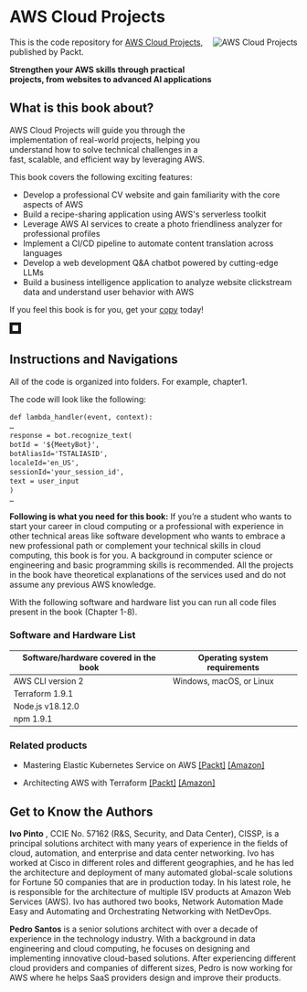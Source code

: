 # AWS Cloud Projects

<a href="https://www.packtpub.com/en-us/product/aws-cloud-projects-9781835889282"><img src="https://content.packt.com/B22051/cover_image_small.jpg" alt="AWS Cloud Projects" height="256px" align="right"></a>

This is the code repository for [AWS Cloud Projects](https://www.packtpub.com/en-us/product/aws-cloud-projects-9781835889282), published by Packt.

**Strengthen your AWS skills through practical projects, from websites to advanced AI applications**

## What is this book about?
AWS Cloud Projects will guide you through the implementation of real-world projects, helping you understand how to solve technical challenges in a fast, scalable, and efficient way by leveraging AWS.

This book covers the following exciting features:
* Develop a professional CV website and gain familiarity with the core aspects of AWS
* Build a recipe-sharing application using AWS's serverless toolkit
* Leverage AWS AI services to create a photo friendliness analyzer for professional profiles
* Implement a CI/CD pipeline to automate content translation across languages
* Develop a web development Q&A chatbot powered by cutting-edge LLMs
* Build a business intelligence application to analyze website clickstream data and understand user behavior with AWS

If you feel this book is for you, get your [copy](https://www.amazon.com/dp/B0DGTDD2YB) today!

<a href="https://www.packtpub.com/?utm_source=github&utm_medium=banner&utm_campaign=GitHubBanner"><img src="https://raw.githubusercontent.com/PacktPublishing/GitHub/master/GitHub.png" 
alt="https://www.packtpub.com/" border="5" /></a>

## Instructions and Navigations
All of the code is organized into folders. For example, chapter1.

The code will look like the following:
```
def lambda_handler(event, context):
…
response = bot.recognize_text(
botId = '${MeetyBot}',
botAliasId='TSTALIASID',
localeId='en_US',
sessionId='your_session_id',
text = user_input
)
…

```

**Following is what you need for this book:**
If you’re a student who wants to start your career in cloud computing or a professional with experience in other technical areas like software development who wants to embrace a new professional path or complement your technical skills in cloud computing, this book is for you. A background in computer science or engineering and basic programming skills is recommended. All the projects in the book have theoretical explanations of the services used and do not assume any previous AWS knowledge.

With the following software and hardware list you can run all code files present in the book (Chapter 1-8).
### Software and Hardware List
| Software/hardware covered in the book | Operating system requirements |
| ------------------------------------ | ----------------------------------- |
| AWS CLI version 2 | Windows, macOS, or Linux |
| Terraform 1.9.1 |  |
| Node.js v18.12.0 |  |
| npm 1.9.1 |  |

### Related products
* Mastering Elastic Kubernetes Service on AWS [[Packt]](https://www.packtpub.com/en-us/product/mastering-elastic-kubernetes-service-on-aws-9781803231211) [[Amazon]](https://www.amazon.com/dp/1803231211)

* Architecting AWS with Terraform [[Packt]](https://www.packtpub.com/en-us/product/architecting-aws-with-terraform-9781803248561) [[Amazon]](https://www.amazon.com/dp/1803248564)

## Get to Know the Authors
**Ivo Pinto**
, CCIE No. 57162 (R&S, Security, and Data Center), CISSP, is a principal solutions architect with many years of experience in the fields of cloud, automation, and enterprise and data center networking. Ivo has worked at Cisco in different roles and different geographies, and he has led the architecture and deployment of many automated global-scale solutions for Fortune 50 companies that are in production today. In his latest role, he is responsible for the architecture of multiple ISV products at Amazon Web Services (AWS). Ivo has authored two books, Network Automation Made Easy and Automating and Orchestrating Networking with NetDevOps.

**Pedro Santos**
 is a senior solutions architect with over a decade of experience in the technology industry. With a background in data engineering and cloud computing, he focuses on designing and implementing innovative cloud-based solutions. After experiencing different cloud providers and companies of different sizes, Pedro is now working for AWS where he helps SaaS providers design and improve their products.


